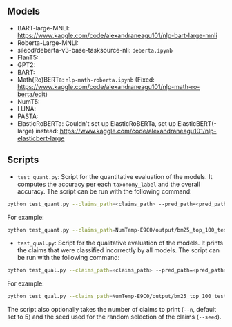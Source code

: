 ## Models

 - BART-large-MNLI: https://www.kaggle.com/code/alexandraneagu101/nlp-bart-large-mnli 
 - Roberta-Large-MNLI:
 - sileod/deberta-v3-base-tasksource-nli: `deberta.ipynb`
 - FlanT5: 
 - GPT2: 
 - BART:
 - Math(Ro)BERTa: `nlp-math-roberta.ipynb` (Fixed: https://www.kaggle.com/code/alexandraneagu101/nlp-math-ro-berta/edit)
 - NumT5:
 - LUNA:
 - PASTA:
 - ElasticRoBERTa: Couldn't set up ElasticRoBERTa, set up ElasticBERT(-large) instead: https://www.kaggle.com/code/alexandraneagu101/nlp-elasticbert-large

## Scripts

 - `test_quant.py`: Script for the quantitative evaluation of the models. It computes the accuracy per each `taxonomy_label` and the overall accuracy.
The script can be run with the following command:
```bash
python test_quant.py --claims_path=<claims_path> --pred_path=<pred_path> --gt_path=<ground_truth_path>
```
For example:
```bash
python test_quant.py --claims_path=NumTemp-E9C0/output/bm25_top_100_test --pred_path=./predictions/predictions_deberta.csv --gt_path=ground_truth.csv
```

 - `test_qual.py`: Script for the qualitative evaluation of the models. It prints the claims that were classified incorrectly by all models.
The script can be run with the following command:
```bash
python test_qual.py --claims_path=<claims_path> --pred_path=<pred_path> --gt_path=<ground_truth_path>
```
For example:
```bash
python test_qual.py --claims_path=NumTemp-E9C0/output/bm25_top_100_test --pred_path=./predictions --gt_path=ground_truth.csv
```

The script also optionally takes the number of claims to print (`--n`, default set to 5) and the seed used for the random selection of the claims (`--seed`).
